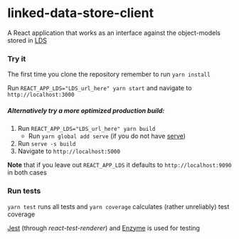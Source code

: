 # linked-data-store-client
A React application that works as an interface against the object-models stored in 
[LDS](https://github.com/statisticsnorway/linked-data-store-documentation)

### Try it
The first time you clone the repository remember to run `yarn install`

Run `REACT_APP_LDS="LDS_url_here" yarn start` and navigate to `http://localhost:3000`

##### Alternatively try a more optimized production build:
1. Run `REACT_APP_LDS="LDS_url_here" yarn build`
    * Run `yarn global add serve` (if you do not have [serve](https://github.com/zeit/serve/))
3. Run `serve -s build`
4. Navigate to `http://localhost:5000`

**Note** that if you leave out `REACT_APP_LDS` it defaults to `http://localhost:9090` in both cases

### Run tests
`yarn test` runs all tests and `yarn coverage` calculates (rather unreliably) test coverage

[Jest](https://jestjs.io/en/) (through *react-test-renderer*) and [Enzyme](https://airbnb.io/enzyme/) is used for testing
